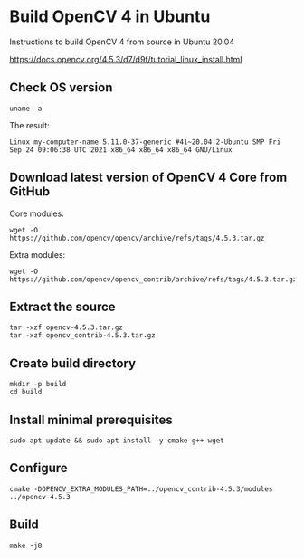 # Build OpenCV 4 in Ubuntu

Instructions to build OpenCV 4 from source in Ubuntu 20.04

https://docs.opencv.org/4.5.3/d7/d9f/tutorial_linux_install.html

## Check OS version

```console
uname -a
```

The result:

```
Linux my-computer-name 5.11.0-37-generic #41~20.04.2-Ubuntu SMP Fri Sep 24 09:06:38 UTC 2021 x86_64 x86_64 x86_64 GNU/Linux
```

## Download latest version of OpenCV 4 Core from GitHub

Core modules:

```console
wget -O https://github.com/opencv/opencv/archive/refs/tags/4.5.3.tar.gz
```
Extra modules:

```console
wget -O https://github.com/opencv/opencv_contrib/archive/refs/tags/4.5.3.tar.gz
```

## Extract the source

```console
tar -xzf opencv-4.5.3.tar.gz
tar -xzf opencv_contrib-4.5.3.tar.gz 
```

## Create build directory

```console
mkdir -p build
cd build
```

## Install minimal prerequisites

```console
sudo apt update && sudo apt install -y cmake g++ wget
```

## Configure

```console
cmake -DOPENCV_EXTRA_MODULES_PATH=../opencv_contrib-4.5.3/modules ../opencv-4.5.3
```

## Build

```console
make -j8
```
